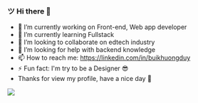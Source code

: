 ### ツ Hi there 👋



- 🔭 I’m currently working on Front-end, Web app developer
- 🌱 I’m currently learning Fullstack
- 👯 I’m looking to collaborate on edtech industry 
- 🤔 I’m looking for help with backend knowledge 
- 📫 How to reach me: https://linkedin.com/in/buikhuongduy
- ⚡ Fun fact: I'm try to be a Designer 😎
- Thanks for view my profile, have a nice day 🙏 

![](https://komarev.com/ghpvc/?username=001123&color=blue) 
